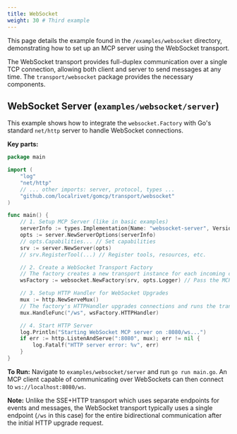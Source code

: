 ```yaml
---
title: WebSocket
weight: 30 # Third example
---
```


This page details the example found in the `/examples/websocket` directory, demonstrating how to set up an MCP server using the WebSocket transport.

The WebSocket transport provides full-duplex communication over a single TCP connection, allowing both client and server to send messages at any time. The `transport/websocket` package provides the necessary components.

## WebSocket Server (`examples/websocket/server`)

This example shows how to integrate the `websocket.Factory` with Go's standard `net/http` server to handle WebSocket connections.

**Key parts:**

```go
package main

import (
	"log"
	"net/http"
	// ... other imports: server, protocol, types ...
	"github.com/localrivet/gomcp/transport/websocket"
)

func main() {
	// 1. Setup MCP Server (like in basic examples)
	serverInfo := types.Implementation{Name: "websocket-server", Version: "0.1.0"}
	opts := server.NewServerOptions(serverInfo)
	// opts.Capabilities... // Set capabilities
	srv := server.NewServer(opts)
	// srv.RegisterTool(...) // Register tools, resources, etc.

	// 2. Create a WebSocket Transport Factory
	// The factory creates a new transport instance for each incoming connection
	wsFactory := websocket.NewFactory(srv, opts.Logger) // Pass the MCP server instance

	// 3. Setup HTTP Handler for WebSocket Upgrades
	mux := http.NewServeMux()
	// The factory's HTTPHandler upgrades connections and runs the transport
	mux.HandleFunc("/ws", wsFactory.HTTPHandler)

	// 4. Start HTTP Server
	log.Println("Starting WebSocket MCP server on :8080/ws...")
	if err := http.ListenAndServe(":8080", mux); err != nil {
		log.Fatalf("HTTP server error: %v", err)
	}
}
```

**To Run:** Navigate to `examples/websocket/server` and run `go run main.go`. An MCP client capable of communicating over WebSockets can then connect to `ws://localhost:8080/ws`.

**Note:** Unlike the SSE+HTTP transport which uses separate endpoints for events and messages, the WebSocket transport typically uses a single endpoint (`/ws` in this case) for the entire bidirectional communication after the initial HTTP upgrade request.

